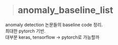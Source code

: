 > # anomaly_baseline_list

anomaly detection 논문들의 baseline code 정리.<br>
최대한 pytorch 기반.<br>
대부분 keras, tensorflow -> pytorch로 가능할까<br>

<br>

